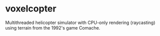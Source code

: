 # voxelcopter
Multithreaded helicopter simulator with CPU-only rendering (raycasting) using terrain from the 1992's game Comache.
